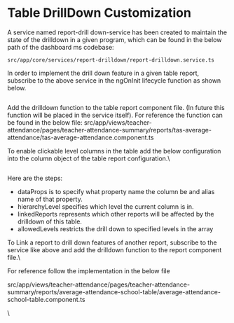 # Table DrillDown Customization

A service named report-drill down-service  has been created to maintain the state of the drilldown in a given program, which can be found in the below path of the dashboard ms codebase:&#x20;

`src/app/core/services/report-drilldown/report-drilldown.service.ts`

In order to implement the drill down feature in a given table report, subscribe to the above service in the ngOnInit lifecycle function as shown below.

<figure><img src="https://lh3.googleusercontent.com/lz121e77GyjMoxNAz_S-lbDSbHsT0L5RsCWr6KLIFqiOLDgpG3HvTUm4tBDYxmsClwmboFP_bE1PsnAE7tAKZ0zBoqJRObzpd3DOF-srqRNxmZFNJH8M2oxeR7aLsfg1zOAj03iNvX-cPWT2ggnBIF8" alt=""><figcaption></figcaption></figure>

Add the drilldown function to the table report component file. (In future this function will be placed in the service itself). For reference the function can be found in the below file: src/app/views/teacher-attendance/pages/teacher-attendance-summary/reports/tas-average-attendance/tas-average-attendance.component.ts

To enable clickable level columns in the table add the below configuration into the column object of the table report configuration.\


<figure><img src="https://lh5.googleusercontent.com/fknytDWBEgeu7h8l-v4p7Tvb6QQBM_0XT20as1NRYGnL_xrClpD7Pizw94hhesDdVDkowRPV87B8FGT9GDNzDS9ThvnAe2y-JgMz8K8_w4dSOxNxwT6CfnERkIrJQRIdsY93IBrxX39Ahv242--U1gQ" alt=""><figcaption></figcaption></figure>

Here are the steps:

* dataProps is to specify what property name the column be and alias name of that property.
* hierarchyLevel specifies which level the current column is in.
* linkedReports represents which other reports will be affected by the drilldown of this table.
* allowedLevels restricts the drill down to specified levels in the array

To Link a report to drill down features of another report, subscribe to the service like above and add the drilldown function to the report component file.\


For reference follow the implementation in the below file&#x20;

src/app/views/teacher-attendance/pages/teacher-attendance-summary/reports/average-attendance-school-table/average-attendance-school-table.component.ts

\
